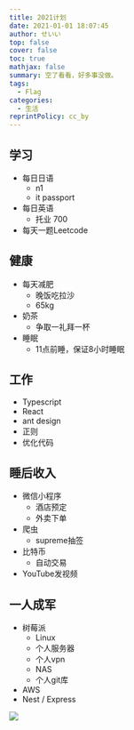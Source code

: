 ```yaml
---
title: 2021计划
date: 2021-01-01 18:07:45
author: せいい
top: false
cover: false
toc: true
mathjax: false
summary: 空了看看，好多事没做。
tags:
  - Flag
categories:
  - 生活
reprintPolicy: cc_by
---
```


## 学习
* 每日日语
    * n1
    * it passport
* 每日英语
    * 托业 700
* 每天一题Leetcode

## 健康
* 每天减肥
    * 晚饭吃拉沙
    * 65kg
* 奶茶
    * 争取一礼拜一杯
* 睡眠
    * 11点前睡，保证8小时睡眠

## 工作
* Typescript
* React
* ant design
* 正则
* 优化代码

## 睡后收入
* 微信小程序
    * 酒店预定
    * 外卖下单
* 爬虫
    * supreme抽签
* 比特币
    * 自动交易
* YouTube发视频

## 一人成军
* 树莓派
    * Linux
    * 个人服务器
    * 个人vpn
    * NAS
    * 个人git库
* AWS
* Nest / Express


![](happynewyear.jpeg)
